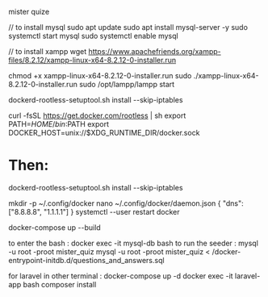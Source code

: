 mister quize 









// to install mysql 
sudo apt update
sudo apt install mysql-server -y
sudo systemctl start mysql
sudo systemctl enable mysql


// to install xampp
wget https://www.apachefriends.org/xampp-files/8.2.12/xampp-linux-x64-8.2.12-0-installer.run

chmod +x xampp-linux-x64-8.2.12-0-installer.run
sudo ./xampp-linux-x64-8.2.12-0-installer.run
sudo /opt/lampp/lampp start


dockerd-rootless-setuptool.sh install --skip-iptables

curl -fsSL https://get.docker.com/rootless | sh
export PATH=$HOME/bin:$PATH
export DOCKER_HOST=unix://$XDG_RUNTIME_DIR/docker.sock

# Then:
dockerd-rootless-setuptool.sh install --skip-iptables



mkdir -p ~/.config/docker
nano ~/.config/docker/daemon.json
{
  "dns": ["8.8.8.8", "1.1.1.1"]
}
systemctl --user restart docker



docker-compose up --build


to enter the bash :
docker exec -it mysql-db bash
to run the seeder :
mysql -u root -proot mister_quiz
mysql -u root -proot mister_quiz < /docker-entrypoint-initdb.d/questions_and_answers.sql


for laravel in other terminal :
 docker-compose up -d
 docker exec -it laravel-app bash
 composer install